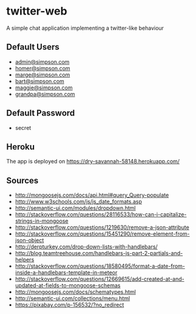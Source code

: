 # twitter-web
A simple chat application implementing a twitter-like behaviour

## Default Users
* admin@simpson.com
* homer@simpson.com
* marge@simpson.com
* bart@simpson.com
* maggie@simpson.com
* grandpa@simpson.com

## Default Password
* secret

## Heroku
The app is deployed on 
https://dry-savannah-58148.herokuapp.com/

## Sources
* http://mongoosejs.com/docs/api.html#query_Query-populate
* http://www.w3schools.com/js/js_date_formats.asp
* http://semantic-ui.com/modules/dropdown.html
* http://stackoverflow.com/questions/28116533/how-can-i-capitalize-strings-in-mongoose
* http://stackoverflow.com/questions/1219630/remove-a-json-attribute
* http://stackoverflow.com/questions/15451290/remove-element-from-json-object
* http://derpturkey.com/drop-down-lists-with-handlebars/
* http://blog.teamtreehouse.com/handlebars-js-part-2-partials-and-helpers
* http://stackoverflow.com/questions/18580495/format-a-date-from-inside-a-handlebars-template-in-meteor
* http://stackoverflow.com/questions/12669615/add-created-at-and-updated-at-fields-to-mongoose-schemas
* http://mongoosejs.com/docs/schematypes.html
* http://semantic-ui.com/collections/menu.html
* https://pixabay.com/p-156532/?no_redirect
